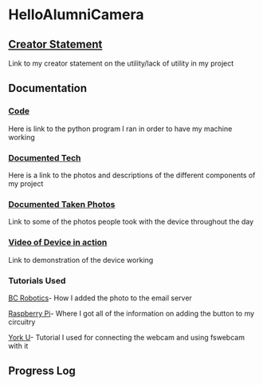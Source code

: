 # HelloAlumniCamera

## [Creator Statement](https://docs.google.com/document/d/1hcS8t-yOIBbmYzG0sEeP-HjHTOhzTGEmskSifxIYWKU/edit?usp=sharing)
Link to my creator statement on the utility/lack of utility in my project

## Documentation
### [Code](https://github.com/grmcguire/HelloAlumniCamera/blob/63d4c5889b36b22463619e04531d32124921edd3/Project%20Code)
Here is link to the python program I ran in order to have my machine working

### [Documented Tech](https://docs.google.com/document/d/1hIMOp6EeUfQPpNvwGH8btdDX46T0g8eZt1-iIJLHR5k/edit?usp=sharing)
Here is a link to the photos and descriptions of the different components of my project

### [Documented Taken Photos](https://drive.google.com/drive/folders/1HX4Ad2cA5xQwMQrLz_dzjULQwN9ID9BX?usp=sharing)
Link to some of the photos people took with the device throughout the day

### [Video of Device in action](https://youtu.be/csIdRnZ7neE)
Link to demonstration of the device working

### Tutorials Used
[BC Robotics](https://bc-robotics.com/tutorials/sending-email-using-python-raspberry-pi/)- How I added the photo to the email server

[Raspberry Pi](https://raspberrypihq.com/use-a-push-button-with-raspberry-pi-gpio/)- Where I got all of the information on adding the button to my circuitry

[York U](https://www-users.york.ac.uk/~mjf5/shed_cam/src/USB%20webcam.html)- Tutorial I used for connecting the webcam and using fswebcam with it

## Progress Log

